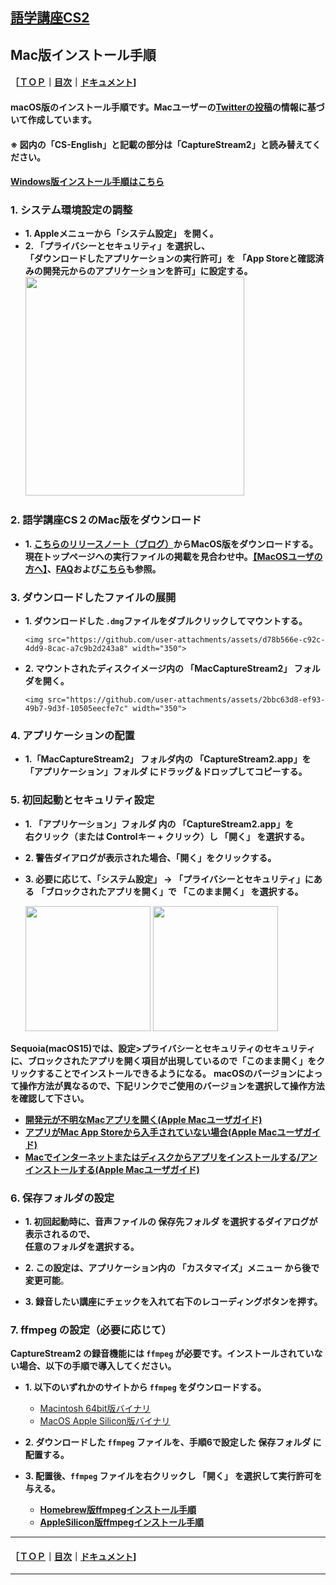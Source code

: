 ## [語学講座CS2](https://csreviser.github.io/CaptureStream2/) 
## Mac版インストール手順
#### ［[ＴＯＰ](./)**｜**[目次](./#目次)**｜**[ドキュメント](./#ドキュメント-1)]
####  macOS版のインストール手順です。Macユーザーの[Twitterの投稿](https://twitter.com/Miiaaenglish/status/1515131329112858626?s=20&t=fKw38ZN5fkIG9q911hDAFw)の情報に基づいて作成しています。        
####  ※ 図内の「CS-English」と記載の部分は「CaptureStream2」と読み替えてください。             
####  [Windows版インストール手順はこちら](https://csreviser.github.io/CaptureStream2/install_win)


### 1. システム環境設定の調整
* **1. Appleメニューから「システム設定」 を開く。**
* **2. 「プライバシーとセキュリティ」を選択し、**  
   **「ダウンロードしたアプリケーションの実行許可」を**
   **「App Storeと確認済みの開発元からのアプリケーションを許可」に設定する。**           
   <img src="https://user-images.githubusercontent.com/46049273/169676247-6b198f17-0936-4c05-8d60-fa20df507929.png" width="350"> 


### 2. 語学講座CS２のMac版をダウンロード                    
* **1. [こちらのリリースノート（ブログ）](./#実行ファイル-1)からMacOS版をダウンロードする。**
   **現在トップページへの実行ファイルの掲載を見合わせ中。[【MacOSユーザの方へ】](./macos)、[FAQ](./FAQ#macos)および[こちら](https://github.com/CSReviser/CaptureStream2/discussions/24#discussioncomment-10994101)も参照。**


### 3. ダウンロードしたファイルの展開
* **1. ダウンロードした `.dmg`ファイルをダブルクリックしてマウントする。**
   
      <img src="https://github.com/user-attachments/assets/d78b566e-c92c-4dd9-8cac-a7c9b2d243a8" width="350"> 


* **2. マウントされたディスクイメージ内の 「MacCaptureStream2」 フォルダを開く。**

      <img src="https://github.com/user-attachments/assets/2bbc63d8-ef93-49b7-9d3f-10505eecfe7c" width="350"> 




### 4. アプリケーションの配置
* **1.「MacCaptureStream2」 フォルダ内の 「CaptureStream2.app」を**  
   **「アプリケーション」フォルダ にドラッグ＆ドロップしてコピーする。**

### 5. 初回起動とセキュリティ設定
* **1. 「アプリケーション」フォルダ 内の 「CaptureStream2.app」を**  
   **右クリック（または Controlキー + クリック）し **「開く」** を選択する。**
* **2. 警告ダイアログが表示された場合、「開く」をクリックする。**
* **3. 必要に応じて、「システム設定」 → 「プライバシーとセキュリティ」にある** 
   **「ブロックされたアプリを開く」で **「このまま開く」** を選択する。**

   <img src="https://github.com/user-attachments/assets/1e92a517-6da8-4ed5-bba1-9fce0a45cb9b" width="200"> 

   <img src="https://github.com/user-attachments/assets/8e1abdff-030a-44ae-b9b8-8a9b2b3db59e" width="200"> 

**Sequoia(macOS15)では、設定>プライバシーとセキュリティのセキュリティに、ブロックされたアプリを開く項目が出現しているので「このまま開く」をクリックすることでインストールできるようになる。**
**macOSのバージョンによって操作方法が異なるので、下記リンクでご使用のバージョンを選択して操作方法を確認して下さい。**
* **[開発元が不明なMacアプリを開く(Apple Macユーザガイド)](https://support.apple.com/ja-jp/guide/mac-help/mh40616/mac)**
* **[アプリがMac App Storeから入手されていない場合(Apple Macユーザガイド)](https://support.apple.com/ja-jp/guide/mac-help/mh40620/mac)**        
* **[Macでインターネットまたはディスクからアプリをインストールする/アンインストールする(Apple Macユーザガイド)](https://support.apple.com/ja-jp/guide/mac-help/mh35835/mac)**
              


### 6. 保存フォルダの設定
* **1. 初回起動時に、音声ファイルの **保存先フォルダ** を選択するダイアログが表示されるので、**  
  **任意のフォルダを選択する。**
* **2. この設定は、アプリケーション内の **「カスタマイズ」メニュー** から後で変更可能**。

* **3. 録音したい講座にチェックを入れて右下のレコーディングボタンを押す。**         

### 7. ffmpeg の設定（必要に応じて）
**CaptureStream2 の録音機能には `ffmpeg` が必要です。インストールされていない場合、以下の手順で導入してください。**

* **1. 以下のいずれかのサイトから `ffmpeg` をダウンロードする。**
   - [Macintosh 64bit版バイナリ](https://evermeet.cx/ffmpeg/)
   - [MacOS Apple Silicon版バイナリ](https://www.osxexperts.net/)
* **2. ダウンロードした `ffmpeg` ファイルを、手順6で設定した **保存フォルダ** に配置する。**
* **3. 配置後、`ffmpeg` ファイルを右クリックし **「開く」** を選択して実行許可を与える。**

   * **[Homebrew版ffmpegインストール手順](https://csreviser.github.io/CaptureStream2/install_mac_ffmpeg_homebrew)**
   * **[AppleSilicon版ffmpegインストール手順](./install_mac_ffmpeg)**

---

#### ［[ＴＯＰ](./)**｜**[目次](./#目次)**｜**[ドキュメント](./#ドキュメント-1)]

*** 
 <link rel="shortcut icon" type="image/x-icon" href="https://avatars.githubusercontent.com/u/46049273?v=4">
 <meta name="twitter:image:src" content="https://avatars.githubusercontent.com/u/46049273?v=4">
